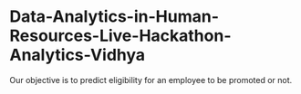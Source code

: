 # Data-Analytics-in-Human-Resources-Live-Hackathon-Analytics-Vidhya
Our objective is to predict eligibility for an employee to be promoted or not.  
